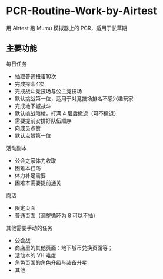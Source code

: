 # PCR-Routine-Work-by-Airtest
用 Airtest 跑 Mumu 模拟器上的 PCR，适用于长草期

## 主要功能

每日任务
 - 抽取普通扭蛋10次
 - 完成探索4次
 - 完成战斗竞技场与公主竞技场
  - 默认挑战第一位，适用于对竞技场排名不感兴趣玩家
 - 完成地下城战斗
  - 默认挑战暗棱，打满 4 层后撤退（可不撤退）
  - 需要提前安排好队伍顺序
 - 向成员点赞
  - 默认点赞第一位

活动副本
 - 公会之家体力收取
 - 困难本扫荡
  - 体力补足需要
  - 困难本需要提前通关

商店
 - 限定页面
 - 普通页面（调整循环为 8 可以不抽）

其他需要手动的任务
 - 公会战
 - 商店里的其他页面：地下城币兑换页面等；
 - 活动本的 VH 难度
 - 角色页面的角色升级与装备升星
 - 其他
